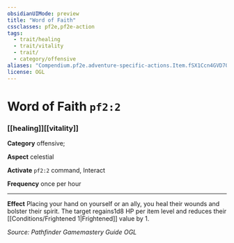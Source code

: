 ```yaml
---
obsidianUIMode: preview
title: "Word of Faith"
cssclasses: pf2e,pf2e-action
tags:
  - trait/healing
  - trait/vitality
  - trait/
  - category/offensive
aliases: "Compendium.pf2e.adventure-specific-actions.Item.fSX1Ccn4GVD7OGzV"
license: OGL
---
```

# Word of Faith `pf2:2`

### [[healing]][[vitality]]

**Category** offensive; 




**Aspect** celestial

**Activate** `pf2:2` command, Interact

**Frequency** once per hour

* * *

**Effect** Placing your hand on yourself or an ally, you heal their wounds and bolster their spirit. The target regains1d8 HP per item level and reduces their [[Conditions/Frightened 1|Frightened]] value by 1.

*Source: Pathfinder Gamemastery Guide*
*OGL*
